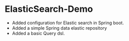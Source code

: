 # ElasticSearch-Demo

- Added configuration for Elastic search in Spring boot.
- Added a simple Spring data elastic repository
- Added a basic Query dsl. 
